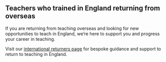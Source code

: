 ## Teachers who trained in England returning from overseas

If you are returning from teaching overseas and looking for new opportunities to teach in England, we’re here to support you and progress your career in teaching. 

Visit our [international returners page](/international-returners) for bespoke guidance and support to return to teaching in England.
